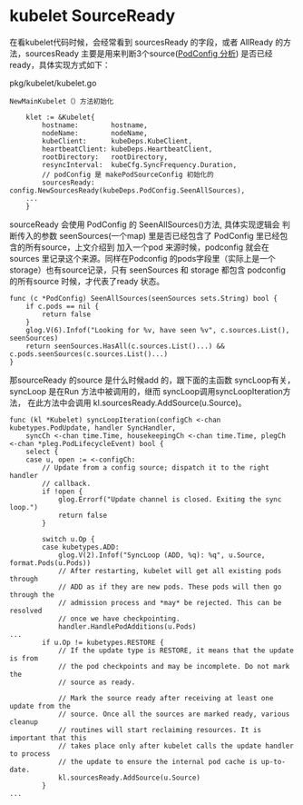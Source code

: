 # kubelet SourceReady

在看kubelet代码时候，会经常看到 sourcesReady 的字段，或者 AllReady 的方法，sourcesReady 主要是用来判断3个source\([PodConfig 分析](/yuan-ma-fen-xi/scheduler/podconfig-fen-xi.md)\) 是否已经ready，具体实现方式如下：

pkg/kubelet/kubelet.go

```golang
NewMainKubelet（）方法初始化

    klet := &Kubelet{
        hostname:        hostname,
        nodeName:        nodeName,
        kubeClient:      kubeDeps.KubeClient,
        heartbeatClient: kubeDeps.HeartbeatClient,
        rootDirectory:   rootDirectory,
        resyncInterval:  kubeCfg.SyncFrequency.Duration,
        // podConfig 是 makePodSourceConfig 初始化的
        sourcesReady:                   config.NewSourcesReady(kubeDeps.PodConfig.SeenAllSources),
    ...
    }
```

sourceReady 会使用 PodConfig 的 SeenAllSources\(\)方法, 具体实现逻辑会 判断传入的参数 seenSources\(一个map\) 里是否已经包含了 PodConfig 里已经包含的所有source，上文介绍到 加入一个pod 来源时候，podconfig 就会在sources 里记录这个来源。同样在Podconfig 的pods字段里（实际上是一个storage）也有source记录，只有 seenSources 和 storage 都包含 podconfig 的所有source 时候，才代表了ready 状态。

```golang
func (c *PodConfig) SeenAllSources(seenSources sets.String) bool {
    if c.pods == nil {
        return false
    }
    glog.V(6).Infof("Looking for %v, have seen %v", c.sources.List(), seenSources)
    return seenSources.HasAll(c.sources.List()...) && c.pods.seenSources(c.sources.List()...)
}
```

那sourceReady 的source 是什么时候add 的，跟下面的主函数 syncLoop有关，syncLoop 是在Run 方法中被调用的，继而 syncLoop调用 syncLoopIteration方法， 在此方法中会调用  kl.sourcesReady.AddSource\(u.Source\)。

```golang
func (kl *Kubelet) syncLoopIteration(configCh <-chan kubetypes.PodUpdate, handler SyncHandler,
    syncCh <-chan time.Time, housekeepingCh <-chan time.Time, plegCh <-chan *pleg.PodLifecycleEvent) bool {
    select {
    case u, open := <-configCh:
        // Update from a config source; dispatch it to the right handler
        // callback.
        if !open {
            glog.Errorf("Update channel is closed. Exiting the sync loop.")
            return false
        }

        switch u.Op {
        case kubetypes.ADD:
            glog.V(2).Infof("SyncLoop (ADD, %q): %q", u.Source, format.Pods(u.Pods))
            // After restarting, kubelet will get all existing pods through
            // ADD as if they are new pods. These pods will then go through the
            // admission process and *may* be rejected. This can be resolved
            // once we have checkpointing.
            handler.HandlePodAdditions(u.Pods)
...
        if u.Op != kubetypes.RESTORE {
            // If the update type is RESTORE, it means that the update is from
            // the pod checkpoints and may be incomplete. Do not mark the
            // source as ready.

            // Mark the source ready after receiving at least one update from the
            // source. Once all the sources are marked ready, various cleanup
            // routines will start reclaiming resources. It is important that this
            // takes place only after kubelet calls the update handler to process
            // the update to ensure the internal pod cache is up-to-date.
            kl.sourcesReady.AddSource(u.Source)
        }
...
```

 

# 



